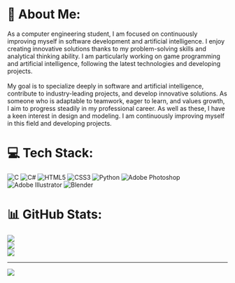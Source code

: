 # 💫 About Me:
As a computer engineering student, I am focused on continuously improving myself in software development and artificial intelligence. I enjoy creating innovative solutions thanks to my problem-solving skills and analytical thinking ability. I am particularly working on game programming and artificial intelligence, following the latest technologies and developing projects.<br><br>My goal is to specialize deeply in software and artificial intelligence, contribute to industry-leading projects, and develop innovative solutions. As someone who is adaptable to teamwork, eager to learn, and values growth, I aim to progress steadily in my professional career. As well as these, I have a keen interest in design and modeling. I am continuously improving myself in this field and developing projects.


# 💻 Tech Stack:
![C](https://img.shields.io/badge/c-%2300599C.svg?style=for-the-badge&logo=c&logoColor=white) ![C#](https://img.shields.io/badge/c%23-%23239120.svg?style=for-the-badge&logo=csharp&logoColor=white) ![HTML5](https://img.shields.io/badge/html5-%23E34F26.svg?style=for-the-badge&logo=html5&logoColor=white) ![CSS3](https://img.shields.io/badge/css3-%231572B6.svg?style=for-the-badge&logo=css3&logoColor=white) ![Python](https://img.shields.io/badge/python-3670A0?style=for-the-badge&logo=python&logoColor=ffdd54) ![Adobe Photoshop](https://img.shields.io/badge/adobe%20photoshop-%2331A8FF.svg?style=for-the-badge&logo=adobe%20photoshop&logoColor=white) ![Adobe Illustrator](https://img.shields.io/badge/adobe%20illustrator-%23FF9A00.svg?style=for-the-badge&logo=adobe%20illustrator&logoColor=white) ![Blender](https://img.shields.io/badge/blender-%23F5792A.svg?style=for-the-badge&logo=blender&logoColor=white)
# 📊 GitHub Stats:
![](https://github-readme-stats.vercel.app/api?username=signedbyemir&theme=radical&hide_border=false&include_all_commits=false&count_private=false)<br/>
![](https://nirzak-streak-stats.vercel.app/?user=signedbyemir&theme=radical&hide_border=false)<br/>
![](https://github-readme-stats.vercel.app/api/top-langs/?username=signedbyemir&theme=radical&hide_border=false&include_all_commits=false&count_private=false&layout=compact)

---
[![](https://visitcount.itsvg.in/api?id=signedbyemir&icon=0&color=0)](https://visitcount.itsvg.in)

<!-- Proudly created with GPRM ( https://gprm.itsvg.in ) -->
